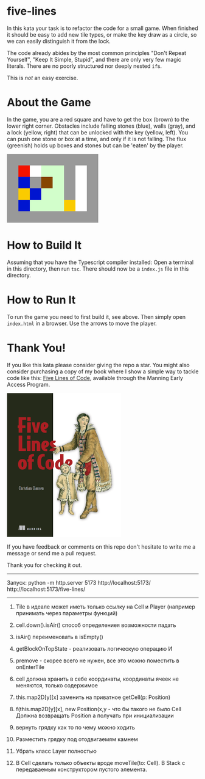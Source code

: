 # five-lines

In this kata your task is to refactor the code for a small game. When finished it should be easy to add new tile types, or make the key draw as a circle, so we can easily distinguish it from the lock. 

The code already abides by the most common principles "Don't Repeat Yourself", "Keep It Simple, Stupid", and there are only very few magic literals. There are no poorly structured nor deeply nested `if`s.

This is *not* an easy exercise.

# About the Game
In the game, you are a red square and have to get the box (brown) to the lower right corner. Obstacles include falling stones (blue), walls (gray), and a lock (yellow, right) that can be unlocked with the key (yellow, left). You can push one stone or box at a time, and only if it is not falling. The flux (greenish) holds up boxes and stones but can be 'eaten' by the player. 

![Screenshot of the game](game.png)

# How to Build It
Assuming that you have the Typescript compiler installed: Open a terminal in this directory, then run `tsc`. There should now be a `index.js` file in this directory.

# How to Run It
To run the game you need to first build it, see above. Then simply open `index.html` in a browser. Use the arrows to move the player.

# Thank You!
If you like this kata please consider giving the repo a star. You might also consider purchasing a copy of my book where I show a simple way to tackle code like this: [Five Lines of Code](https://www.manning.com/books/five-lines-of-code), available through the Manning Early Access Program.

[![Five Lines of Code](frontpage.png)](https://www.manning.com/books/five-lines-of-code)

If you have feedback or comments on this repo don't hesitate to write me a message or send me a pull request. 

Thank you for checking it out.

----

Запуск:
python -m http.server 5173
http://localhost:5173/
http://localhost:5173/five-lines/


----

1. Tile в идеале может иметь только ссылку на Cell и Player (например принимать через параметры функций)

2. cell.down().isAir() способ определениея возможности падать

3. isAir() переименовать в isEmpty()

4. getBlockOnTopState - реализовать логическую операцию И 

5. premove - скорее всего не нужен, все это можно поместить в onEnterTile

6. cell должна хранить в себе координаты, координаты ячеек не меняются, только содержимое

7. this.map2D[y][x] заменить на приватное getCell(p: Position)

8. f(this.map2D[y][x], new Position(x,y - что бы такого не было Cell Должна возвращать Position а получать при инициализации

9. вернуть грядку как то по чему можно ходить

10. Разместить грядку под отодвигаемям камнем

11. Убрать класс Layer полностью

12. В Cell сделать только объекты вроде moveTile(to: Cell). B Stack с передаваемым конструктором пустого элемента.